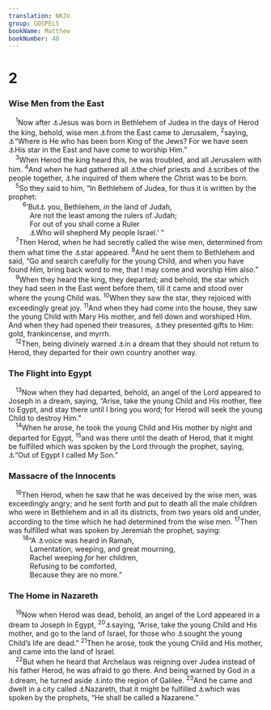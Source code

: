 ```yaml
---
translation: NKJV
group: GOSPELS
bookName: Matthew 
bookNumber: 40
---
```


<div class="title"><h1>2</h1><h3>Wise Men from the East</h3></div>
<span class="verse mat_2_1"> <sup>1</sup>Now after <a data-toggle="tooltip" data-placement="bottom" title="Mic. 5:2; Luke 2:4–7">⚓</a>Jesus was born in Bethlehem of Judea in the days of Herod the king, behold, wise men <a data-toggle="tooltip" data-placement="bottom" title="Gen. 25:6; 1 Kin. 4:30">⚓</a>from the East came to Jerusalem, </span>
<span class="verse mat_2_2"><sup>2</sup>saying, <a data-toggle="tooltip" data-placement="bottom" title="Luke 2:11">⚓</a>“Where is He who has been born King of the Jews? For we have seen <a data-toggle="tooltip" data-placement="bottom" title="(Num. 24:17; Is. 60:3)">⚓</a>His star in the East and have come to worship Him.”<br/></span>
<span class="verse mat_2_3"> <sup>3</sup>When Herod the king heard <i>this,</i> he was troubled, and all Jerusalem with him. </span>
<span class="verse mat_2_4"><sup>4</sup>And when he had gathered all <a data-toggle="tooltip" data-placement="bottom" title="2 Chr. 36:14">⚓</a>the chief priests and <a data-toggle="tooltip" data-placement="bottom" title="2 Chr. 34:13">⚓</a>scribes of the people together, <a data-toggle="tooltip" data-placement="bottom" title="Mal. 2:7">⚓</a>he inquired of them where the Christ was to be born.<br/></span>
<span class="verse mat_2_5"> <sup>5</sup>So they said to him, “In Bethlehem of Judea, for thus it is written by the prophet:<br/></span>
<span class="verse mat_2_6">  <sup>6</sup>‘But<a data-toggle="tooltip" data-placement="bottom" title="Mic. 5:2; John 7:42">⚓</a> you, Bethlehem, <i>in</i> the land of Judah,<br/>   Are not the least among the rulers of Judah;<br/>   For out of you shall come a Ruler<br/>   <a data-toggle="tooltip" data-placement="bottom" title="Gen. 49:10; (Rev. 2:27)">⚓</a>Who will shepherd My people Israel.’ ”<br/></span>
<span class="verse mat_2_7"> <sup>7</sup>Then Herod, when he had secretly called the wise men, determined from them what time the <a data-toggle="tooltip" data-placement="bottom" title="Num. 24:17">⚓</a>star appeared. </span>
<span class="verse mat_2_8"><sup>8</sup>And he sent them to Bethlehem and said, “Go and search carefully for the young Child, and when you have found <i>Him,</i> bring back word to me, that I may come and worship Him also.”<br/></span>
<span class="verse mat_2_9"> <sup>9</sup>When they heard the king, they departed; and behold, the star which they had seen in the East went before them, till it came and stood over where the young Child was. </span>
<span class="verse mat_2_10"><sup>10</sup>When they saw the star, they rejoiced with exceedingly great joy. </span>
<span class="verse mat_2_11"><sup>11</sup>And when they had come into the house, they saw the young Child with Mary His mother, and fell down and worshiped Him. And when they had opened their treasures, <a data-toggle="tooltip" data-placement="bottom" title="Ps. 72:10; Is. 60:6">⚓</a>they presented gifts to Him: gold, frankincense, and myrrh.<br/></span>
<span class="verse mat_2_12"> <sup>12</sup>Then, being divinely warned <a data-toggle="tooltip" data-placement="bottom" title="(Job 33:15, 16); Matt. 1:20">⚓</a>in a dream that they should not return to Herod, they departed for their own country another way.<br/></span>
<div class="title"><h3>The Flight into Egypt</h3></div>
<span class="verse mat_2_13"> <sup>13</sup>Now when they had departed, behold, an angel of the Lord appeared to Joseph in a dream, saying, “Arise, take the young Child and His mother, flee to Egypt, and stay there until I bring you word; for Herod will seek the young Child to destroy Him.”<br/></span>
<span class="verse mat_2_14"> <sup>14</sup>When he arose, he took the young Child and His mother by night and departed for Egypt, </span>
<span class="verse mat_2_15"><sup>15</sup>and was there until the death of Herod, that it might be fulfilled which was spoken by the Lord through the prophet, saying, <a data-toggle="tooltip" data-placement="bottom" title="Num. 24:8; Hos. 11:1">⚓</a>“Out of Egypt I called My Son.”<br/></span>
<div class="title"><h3>Massacre of the Innocents</h3></div>
<span class="verse mat_2_16"> <sup>16</sup>Then Herod, when he saw that he was deceived by the wise men, was exceedingly angry; and he sent forth and put to death all the male children who were in Bethlehem and in all its districts, from two years old and under, according to the time which he had determined from the wise men. </span>
<span class="verse mat_2_17"><sup>17</sup>Then was fulfilled what was spoken by Jeremiah the prophet, saying:<br/></span>
<span class="verse mat_2_18">  <sup>18</sup>“A <a data-toggle="tooltip" data-placement="bottom" title="Jer. 31:15">⚓</a>voice was heard in Ramah,<br/>   Lamentation, weeping, and great mourning,<br/>   Rachel weeping <i>for</i> her children,<br/>   Refusing to be comforted,<br/>   Because they are no more.”<br/></span>
<div class="title"><h3>The Home in Nazareth</h3></div>
<span class="verse mat_2_19"> <sup>19</sup>Now when Herod was dead, behold, an angel of the Lord appeared in a dream to Joseph in Egypt, </span>
<span class="verse mat_2_20"><sup>20</sup><a data-toggle="tooltip" data-placement="bottom" title="Luke 2:39">⚓</a>saying, “Arise, take the young Child and His mother, and go to the land of Israel, for those who <a data-toggle="tooltip" data-placement="bottom" title="Matt. 2:16">⚓</a>sought the young Child’s life are dead.” </span>
<span class="verse mat_2_21"><sup>21</sup>Then he arose, took the young Child and His mother, and came into the land of Israel.<br/></span>
<span class="verse mat_2_22"> <sup>22</sup>But when he heard that Archelaus was reigning over Judea instead of his father Herod, he was afraid to go there. And being warned by God in a <a data-toggle="tooltip" data-placement="bottom" title="Matt. 2:12, 13, 19">⚓</a>dream, he turned aside <a data-toggle="tooltip" data-placement="bottom" title="Matt. 3:13; Luke 2:39">⚓</a>into the region of Galilee. </span>
<span class="verse mat_2_23"><sup>23</sup>And he came and dwelt in a city called <a data-toggle="tooltip" data-placement="bottom" title="Luke 1:26; 2:39; John 1:45, 46">⚓</a>Nazareth, that it might be fulfilled <a data-toggle="tooltip" data-placement="bottom" title="Judg. 13:5">⚓</a>which was spoken by the prophets, “He shall be called a Nazarene.”<br/></span>
